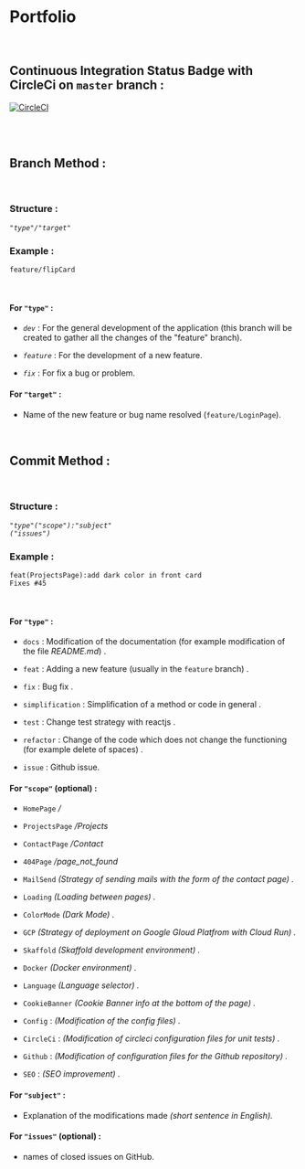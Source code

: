# Portfolio
&nbsp;

## Continuous Integration Status Badge with CircleCi on ```master``` branch :

[![CircleCI](https://circleci.com/gh/yoanndelattre/Portfolio/tree/master.svg?style=svg)](https://circleci.com/gh/yoanndelattre/Portfolio/tree/master)

&nbsp;  
&nbsp;


## Branch Method :

&nbsp;

### Structure :
*```"type"/"target"```*

### Example :
```feature/flipCard```

&nbsp;

#### For ```"type"``` :

* *```dev```* : For the general development of the application (this branch will be created to gather all the changes of the "feature" branch).

* *```feature```* : For the development of a new feature.

* *```fix```* : For fix a bug or problem.


#### For ```"target"``` :

* Name of the new feature or bug name resolved (```feature/LoginPage```).

&nbsp;
&nbsp;


## Commit Method :

&nbsp;

### Structure :
*```"type"("scope"):"subject"```*  
*```("issues")```*

### Example :
```feat(ProjectsPage):add dark color in front card```  
```Fixes #45```

&nbsp;

#### For ```"type"``` :

* ```docs``` : Modification of the documentation (for example modification of the file *README<i></i>.md*) .

* ```feat``` : Adding a new feature (usually in the ```feature``` branch) .

* ```fix``` : Bug fix .

* ```simplification``` : Simplification of a method or code in general .

* ```test``` : Change test strategy with reactjs .

* ```refactor``` : Change of the code which does not change the functioning (for example delete of spaces) .

* ```issue``` : Github issue.


#### For ```"scope"``` (optional) :

* ```HomePage``` */*

* ```ProjectsPage``` */Projects*

* ```ContactPage``` */Contact*

* ```404Page``` */page_not_found*

* ```MailSend``` *(Strategy of sending mails with the form of the contact page) .*

* ```Loading``` *(Loading between pages) .*

* ```ColorMode``` *(Dark Mode) .*

* ```GCP``` *(Strategy of deployment on Google Gloud Platfrom with Cloud Run) .*

* ```Skaffold``` *(Skaffold development environment) .*

* ```Docker``` *(Docker environment) .*

* ```Language``` *(Language selector) .*

* ```CookieBanner``` *(Cookie Banner info at the bottom of the page) .*

* ```Config``` : *(Modification of the config files) .*

* ```CircleCi``` : *(Modification of circleci configuration files for unit tests) .*

* ```Github``` : *(Modification of configuration files for the Github repository) .*

* ```SEO``` : *(SEO improvement) .*


#### For ```"subject"``` :

* Explanation of the modifications made *(short sentence in English).*


#### For ```"issues"``` (optional) :

* names of closed issues on GitHub.